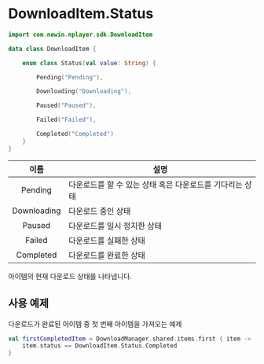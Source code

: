 # DownloadItem.Status

```kotlin
import com.newin.nplayer.sdk.DownloadItem
```

```kotlin
data class DownloadItem {

    enum class Status(val value: String) {

        Pending("Pending"),

        Downloading("Downloading"),

        Paused("Paused"),

        Failed("Failed"),

        Completed("Completed")
    }
}
```

|이름|설명|
|:--:|--|
|Pending|다운로드를 할 수 있는 상태 혹은 다운로드를 기다리는 상태|
|Downloading|다운로드 중인 상태|
|Paused|다운로드를 일시 정지한 상태|
|Failed|다운로드를 실패한 상태|
|Completed|다운로드를 완료한 상태|

아이템의 현재 다운로드 상태를 나타냅니다.

## 사용 예제
다운로드가 완료된 아이템 중 첫 번째 아이템을 가져오는 예제
```kotlin
val firstCompletedItem = DownloadManager.shared.items.first { item ->
    item.status == DownloadItem.Status.Completed
}
```